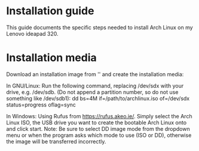 # Installation guide
This guide documents the specific steps needed to install Arch Linux on my Lenovo ideapad 320.

# Installation media
Download an installation image from '' and create the installation media:

In GNU/Linux:
Run the following command, replacing /dev/sdx with your drive, e.g. /dev/sdb. (Do not append a partition number, so do not use something like /dev/sdb1):
dd bs=4M if=/path/to/archlinux.iso of=/dev/sdx status=progress oflag=sync

In Windows:
Using Rufus from https://rufus.akeo.ie/. 
Simply select the Arch Linux ISO, the USB drive you want to create the bootable Arch Linux onto and click start. 
Note: Be sure to select DD image mode from the dropdown menu or when the program asks which mode to use (ISO or DD), otherwise the image will be transferred incorrectly.
